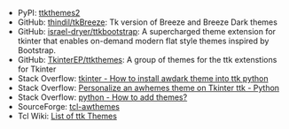 - PyPI: [ttkthemes2](https://pypi.org/project/ttkthemes2/#files)
- GitHub: [thindil/tkBreeze](https://github.com/thindil/tkBreeze?tab=readme-ov-file): Tk version of Breeze and Breeze Dark themes
- GitHub: [israel-dryer/ttkbootstrap](https://github.com/israel-dryer/ttkbootstrap): A supercharged theme extension for tkinter that enables on-demand modern flat style themes inspired by Bootstrap.
- GitHub: [TkinterEP/ttkthemes](https://github.com/TkinterEP/ttkthemes): A group of themes for the ttk extenstions for Tkinter
- Stack Overflow: [tkinter - How to install awdark theme into ttk python](https://stackoverflow.com/q/62927068)
- Stack Overflow: [Personalize an awhemes theme on Tkinter ttk - Python](https://stackoverflow.com/q/70777918)
- Stack Overflow: [python - How to add themes?](https://stackoverflow.com/q/54731170/)
- SourceForge: [tcl-awthemes](https://sourceforge.net/projects/tcl-awthemes/)
- Tcl Wiki: [List of ttk Themes](https://wiki.tcl-lang.org/page/List+of+ttk+Themes)
